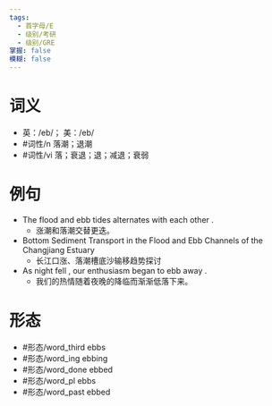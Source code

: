```yaml
---
tags:
  - 首字母/E
  - 级别/考研
  - 级别/GRE
掌握: false
模糊: false
---
```

# 词义
- 英：/eb/； 美：/eb/
- #词性/n  落潮；退潮
- #词性/vi  落；衰退；退；减退；衰弱
# 例句
- The flood and ebb tides alternates with each other .
	- 涨潮和落潮交替更迭。
- Bottom Sediment Transport in the Flood and Ebb Channels of the Changjiang Estuary
	- 长江口涨、落潮槽底沙输移趋势探讨
- As night fell , our enthusiasm began to ebb away .
	- 我们的热情随着夜晚的降临而渐渐低落下来。
# 形态
- #形态/word_third ebbs
- #形态/word_ing ebbing
- #形态/word_done ebbed
- #形态/word_pl ebbs
- #形态/word_past ebbed

